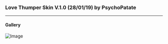 ### Love Thumper Skin V.1.0 (28/01/19) by PsychoPatate
---

#### Gallery
![Image](https://i.imgur.com/L8d4XAj.jpg)